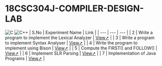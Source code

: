 # 18CSC304J-COMPILER-DESIGN-LAB
![C](https://img.shields.io/badge/C-00599C?style=for-the-badge&logo=c&logoColor=white)
![C++](https://img.shields.io/badge/C++-00599C?style=for-the-badge&logo=c%2B%2B&logoColor=white)
| S.No | Experiment Name | Link | 
| --- | --- | --- |
| 2 | Write a program to implement the Lexical Analyzer | [View➚](  https://github.com/KavyaTummepali/18CSC304J-CD-LAB/tree/main/EXP2-LEXICAL%20ANALYSER  ) |
| 3 | Write a program to implement Syntax Analyser | [View➚](https://github.com/KavyaTummepali/18CSC304J-CD-LAB/tree/main/EXP3%3ASYNTAX%20ANALYSER) |
| 4 | Write the program to implement using Bison | [View➚](https://github.com/KavyaTummepali/18CSC304J-CD-LAB/tree/main/EXP4%3ARUNNING%20CODE%20IN%20BISON) |
| 5 | Compute the FIRST() and FOLLOW() | [View➚](https://github.com/KavyaTummepali/18CSC304J-CD-LAB/tree/main/EXP5%3AFIRST%20AND%20FOLLOW) |
| 6 | Implement SLR Parsing | [View➚](https://github.com/KavyaTummepali/18CSC304J-CD-LAB/tree/main/EXP6%3ASLR%20PARSING) | 
| 7 | Implementation of Java Programs | [View➚](https://github.com/KavyaTummepali/18CSC304J-CD-LAB/tree/main/EXP7%3AJAVA%20PROGRAMS) | 
